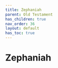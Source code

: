 ```yaml
---
title: Zephaniah
parent: Old Testament
has_children: true
nav_order: 36
layout: default
has_toc: true
---
```


# Zephaniah
